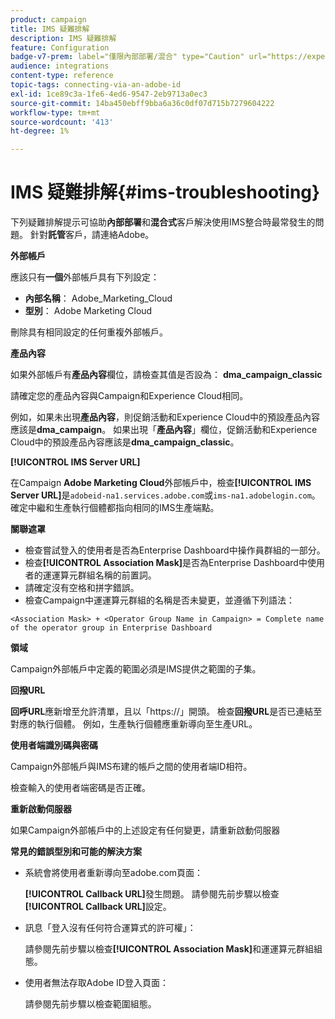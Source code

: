 ```yaml
---
product: campaign
title: IMS 疑難排解
description: IMS 疑難排解
feature: Configuration
badge-v7-prem: label="僅限內部部署/混合" type="Caution" url="https://experienceleague.adobe.com/docs/campaign-classic/using/installing-campaign-classic/architecture-and-hosting-models/hosting-models-lp/hosting-models.html?lang=zh-Hant" tooltip="僅適用於內部部署和混合部署"
audience: integrations
content-type: reference
topic-tags: connecting-via-an-adobe-id
exl-id: 1ce89c3a-1fe6-4ed6-9547-2eb9713a0ec3
source-git-commit: 14ba450ebff9bba6a36c0df07d715b7279604222
workflow-type: tm+mt
source-wordcount: '413'
ht-degree: 1%

---
```


# IMS 疑難排解{#ims-troubleshooting}


下列疑難排解提示可協助&#x200B;**內部部署**&#x200B;和&#x200B;**混合式**&#x200B;客戶解決使用IMS整合時最常發生的問題。 針對&#x200B;**託管**&#x200B;客戶，請連絡Adobe。

**外部帳戶**

應該只有&#x200B;**一個**&#x200B;外部帳戶具有下列設定：

* **內部名稱**： Adobe_Marketing_Cloud
* **型別**： Adobe Marketing Cloud

刪除具有相同設定的任何重複外部帳戶。

**產品內容**

如果外部帳戶有&#x200B;**產品內容**&#x200B;欄位，請檢查其值是否設為： **dma_campaign_classic**

請確定您的產品內容與Campaign和Experience Cloud相同。

例如，如果未出現&#x200B;**產品內容**，則促銷活動和Experience Cloud中的預設產品內容應該是&#x200B;**dma_campaign**。 如果出現「**產品內容**」欄位，促銷活動和Experience Cloud中的預設產品內容應該是&#x200B;**dma_campaign_classic**。

**[!UICONTROL IMS Server URL]**

在Campaign **Adobe Marketing Cloud**&#x200B;外部帳戶中，檢查&#x200B;**[!UICONTROL IMS Server URL]**&#x200B;是`adobeid-na1.services.adobe.com`或`ims-na1.adobelogin.com`。 確定中繼和生產執行個體都指向相同的IMS生產端點。

**關聯遮罩**

* 檢查嘗試登入的使用者是否為Enterprise Dashboard中操作員群組的一部分。
* 檢查&#x200B;**[!UICONTROL Association Mask]**&#x200B;是否為Enterprise Dashboard中使用者的運運算元群組名稱的前置詞。
* 請確定沒有空格和拼字錯誤。
* 檢查Campaign中運運算元群組的名稱是否未變更，並遵循下列語法：

```
<Association Mask> + <Operator Group Name in Campaign> = Complete name of the operator group in Enterprise Dashboard
```

**領域**

Campaign外部帳戶中定義的範圍必須是IMS提供之範圍的子集。

**回撥URL**

**回呼URL**&#x200B;應新增至允許清單，且以「https://」開頭。 檢查&#x200B;**回撥URL**&#x200B;是否已連結至對應的執行個體。 例如，生產執行個體應重新導向至生產URL。

**使用者端識別碼與密碼**

Campaign外部帳戶與IMS布建的帳戶之間的使用者端ID相符。

檢查輸入的使用者端密碼是否正確。

**重新啟動伺服器**

如果Campaign外部帳戶中的上述設定有任何變更，請重新啟動伺服器

**常見的錯誤型別和可能的解決方案**

* 系統會將使用者重新導向至adobe.com頁面：

  **[!UICONTROL Callback URL]**&#x200B;發生問題。 請參閱先前步驟以檢查&#x200B;**[!UICONTROL Callback URL]**&#x200B;設定。

* 訊息「登入沒有任何符合運算式的許可權」：

  請參閱先前步驟以檢查&#x200B;**[!UICONTROL Association Mask]**&#x200B;和運運算元群組組態。

* 使用者無法存取Adobe ID登入頁面：

  請參閱先前步驟以檢查範圍組態。
